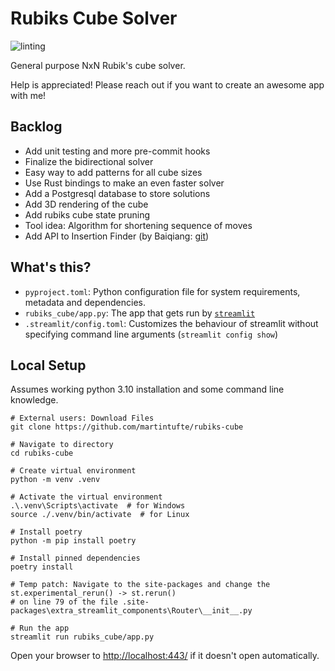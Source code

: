 # Rubiks Cube Solver
![linting](https://github.com/martintufte/rubiks-cube/actions/workflows/pre-commit.yml/badge.svg)

General purpose NxN Rubik's cube solver.

Help is appreciated! Please reach out if you want to create an awesome app with me!

## Backlog
* Add unit testing and more pre-commit hooks
* Finalize the bidirectional solver
* Easy way to add patterns for all cube sizes
* Use Rust bindings to make an even faster solver
* Add a Postgresql database to store solutions
* Add 3D rendering of the cube
* Add rubiks cube state pruning
* Tool idea: Algorithm for shortening sequence of moves
* Add API to Insertion Finder (by Baiqiang: [git](https://github.com/Baiqiang/333.fm))

## What's this?
- `pyproject.toml`: Python configuration file for system requirements, metadata and dependencies.
- `rubiks_cube/app.py`: The app that gets run by [`streamlit`](https://docs.streamlit.io/)
- `.streamlit/config.toml`: Customizes the behaviour of streamlit without specifying command line arguments (`streamlit config show`)

## Local Setup
Assumes working python 3.10 installation and some command line knowledge.

```shell
# External users: Download Files
git clone https://github.com/martintufte/rubiks-cube

# Navigate to directory
cd rubiks-cube

# Create virtual environment
python -m venv .venv

# Activate the virtual environment
.\.venv\Scripts\activate  # for Windows
source ./.venv/bin/activate  # for Linux

# Install poetry
python -m pip install poetry

# Install pinned dependencies
poetry install

# Temp patch: Navigate to the site-packages and change the st.experimental_rerun() -> st.rerun()
# on line 79 of the file .site-packages\extra_streamlit_components\Router\__init__.py

# Run the app
streamlit run rubiks_cube/app.py
```

Open your browser to [http://localhost:443/](http://localhost:443/) if it doesn't open automatically.
